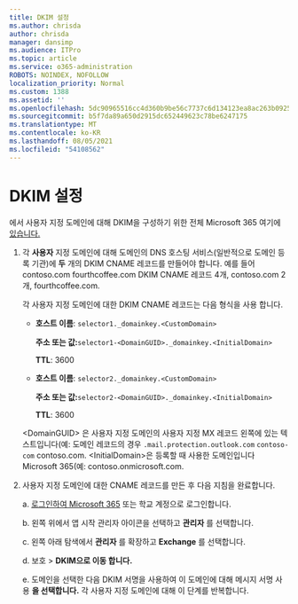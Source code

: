 ```yaml
---
title: DKIM 설정
ms.author: chrisda
author: chrisda
manager: dansimp
ms.audience: ITPro
ms.topic: article
ms.service: o365-administration
ROBOTS: NOINDEX, NOFOLLOW
localization_priority: Normal
ms.custom: 1388
ms.assetid: ''
ms.openlocfilehash: 5dc90965516cc4d360b9be56c7737c6d134123ea8ac263b092559dd1416faff4
ms.sourcegitcommit: b5f7da89a650d2915dc652449623c78be6247175
ms.translationtype: MT
ms.contentlocale: ko-KR
ms.lasthandoff: 08/05/2021
ms.locfileid: "54108562"
---
```

# <a name="setup-dkim"></a>DKIM 설정

에서 사용자 지정 도메인에 대해 DKIM을 구성하기 위한 전체 Microsoft 365 여기에 [있습니다.](https://docs.microsoft.com/microsoft-365/security/office-365-security/use-dkim-to-validate-outbound-email#steps-you-need-to-do-to-manually-set-up-dkim)

1. 각 **사용자** 지정 도메인에 대해 도메인의 DNS 호스팅 서비스(일반적으로 도메인 등록 기관)에 **두** 개의 DKIM CNAME 레코드를 만들어야 합니다. 예를 들어 contoso.com fourthcoffee.com DKIM CNAME 레코드 4개, contoso.com 2개, fourthcoffee.com.

   각 사용자 지정 도메인에  대한 DKIM CNAME 레코드는 다음 형식을 사용 합니다.

   - **호스트 이름**: `selector1._domainkey.<CustomDomain>`

     **주소 또는 값:**`selector1-<DomainGUID>._domainkey.<InitialDomain>`

     **TTL**: 3600

   - **호스트 이름**: `selector2._domainkey.<CustomDomain>`

     **주소 또는 값:**`selector2-<DomainGUID>._domainkey.<InitialDomain>`

     **TTL**: 3600

   \<DomainGUID\> 은 사용자 지정 도메인의 사용자 지정 MX 레코드 왼쪽에 있는 텍스트입니다(예: 도메인 레코드의 경우 `.mail.protection.outlook.com` `contoso-com` contoso.com. \<InitialDomain\>은 등록할 때 사용한 도메인입니다Microsoft 365(예: contoso.onmicrosoft.com.

2. 사용자 지정 도메인에 대한 CNAME 레코드를 만든 후 다음 지침을 완료합니다.

   a. [로그인하여 Microsoft 365](https://support.office.microsoft.com/article/e9eb7d51-5430-4929-91ab-6157c5a050b4) 또는 학교 계정으로 로그인합니다.

   b. 왼쪽 위에서 앱 시작 관리자 아이콘을 선택하고 **관리자** 를 선택합니다.

   c. 왼쪽 아래 탐색에서 **관리자** 를 확장하고 **Exchange** 를 선택합니다.

   d. 보호   >  **DKIM으로 이동 합니다.**

   e. 도메인을 선택한 다음  DKIM 서명을 사용하여 이 도메인에 대해 메시지 서명 사용 **을 선택합니다.** 각 사용자 지정 도메인에 대해 이 단계를 반복합니다.
